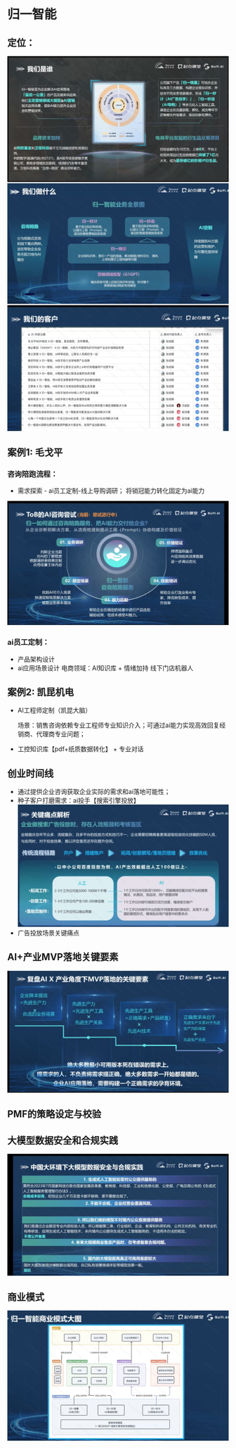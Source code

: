 # 归一智能

## 定位：
<img src='./static/guiyiai_2024-01-20-23-20-43.png'/>

<img src='./static/guiyiai_2024-01-20-23-23-11.png'/>

<img src='./static/guiyiai_2024-01-20-23-24-21.png'/>

## 案例1: 毛戈平
### 咨询陪跑流程：

- 需求探索 - ai员工定制-线上导购调研；
  将销冠能力转化固定为ai能力
 <img src='./static/guiyiai_2024-01-21-00-57-00.png'/>

### ai员工定制：
- 产品架构设计
- ai应用场景设计
  电商领域：AI知识库 + 情绪加持
  线下门店机器人

## 案例2: 凯昆机电
- AI工程师定制（凯昆大脑）
    
    场景：销售咨询依赖专业工程师专业知识介入；可通过ai能力实现高效回复经销商、代理商专业问题；

- 工控知识库【pdf+纸质数据转化】 + 专业对话

## 创业时间线
- 通过提供企业咨询获取企业实际的需求和ai落地可能性；
- 种子客户打磨需求：ai投手【搜索引擎投放】
    <img src='./static/guiyiai_2024-01-20-23-50-55.png'/>
- 广告投放场景关键痛点

## AI+产业MVP落地关键要素
<img src='./static/guiyiai_2024-01-21-01-00-06.png'/>

## PMF的策略设定与校验

## 大模型数据安全和合规实践
<img src='./static/guiyiai_2024-01-21-01-15-32.png'/>

## 商业模式
<img src='./static/guiyiai_2024-01-21-01-16-44.png'/> 